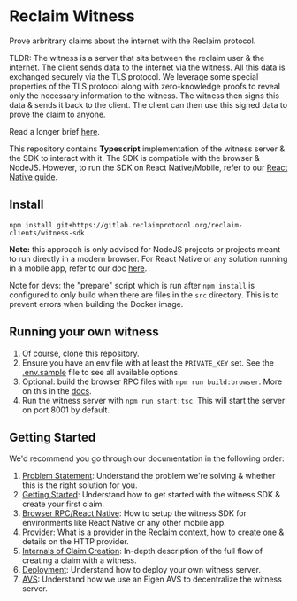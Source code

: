# Reclaim Witness

Prove arbritrary claims about the internet with the Reclaim protocol.

TLDR: The witness is a server that sits between the reclaim user & the internet. The client sends data to the internet via the witness. All this data is exchanged securely via the TLS protocol.
We leverage some special properties of the TLS protocol along with zero-knowledge proofs to reveal only the necessary information to the witness.
The witness then signs this data & sends it back to the client. The client can then use this signed data to prove the claim to anyone.

Read a longer brief [here](docs/problem-statement.md).

This repository contains **Typescript** implementation of the witness server & the SDK to interact with it. The SDK is compatible with the browser & NodeJS. However, to run the SDK on React Native/Mobile, refer to our [React Native guide](docs/browser-rpc.md).

## Install

`npm install git+https://gitlab.reclaimprotocol.org/reclaim-clients/witness-sdk`

**Note:** this approach is only advised for NodeJS projects or projects meant to run directly in a modern browser. For React Native or any solution running in a mobile app, refer to our doc [here](docs/browser-rpc.md).

Note for devs: the "prepare" script which is run after `npm install` is configured to only build when there are files in the `src` directory. This is to prevent errors when building the Docker image.

## Running your own witness

1. Of course, clone this repository.
2. Ensure you have an env file with at least the `PRIVATE_KEY` set. See the [.env.sample](.env.sample) file to see all available options.
3. Optional: build the browser RPC files with `npm run build:browser`. More on this in the [docs](docs/browser-rpc.md).
4. Run the witness server with `npm run start:tsc`. This will start the server on port 8001 by default.

## Getting Started

We'd recommend you go through our documentation in the following order:
1. [Problem Statement](docs/problem-statement.md): Understand the problem we're solving & whether this is the right solution for you.
2. [Getting Started](docs/getting-started.md): Understand how to get started with the witness SDK & create your first claim.
3. [Browser RPC/React Native](docs/browser-rpc.md): How to setup the witness SDK for environments like React Native or any other mobile app.
4. [Provider](docs/provider.md): What is a provider in the Reclaim context, how to create one & details on the HTTP provider.
5. [Internals of Claim Creation](docs/claim-creation.md): In-depth description of the full flow of creating a claim with a witness.
6. [Deployment](docs/deployment.md): Understand how to deploy your own witness server.
6. [AVS](docs/avs.md): Understand how we use an Eigen AVS to decentralize the witness server.